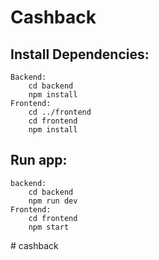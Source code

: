 # Cashback

## Install Dependencies:
    Backend:
        cd backend 
        npm install
    Frontend:
        cd ../frontend
        cd frontend
        npm install

## Run app:
    backend:
        cd backend
        npm run dev
    Frontend:
        cd frontend
        npm start

#   c a s h b a c k 
 
 